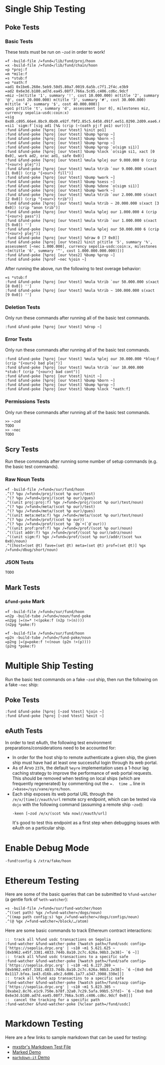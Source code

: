 # Single Ship Testing #

## Poke Tests ##

### Basic Tests ###

These tests must be run on `~zod` in order to work!

```
=f -build-file /=fund=/lib/fund/proj/hoon
=x -build-file /=fund=/lib/fund/chain/hoon
=p *proj:f
=m *mile:f
=s *stub:f
=o *oath:f
=ad1 0x1be6.260e.5eb9.50d5.80a7.0019.6a5b.c7f1.2f4c.e3b9
=ad2 0x6e3d.b180.ad7d.ea45.08f7.766a.5c05.c406.cd6c.9dcf
=miz ~[m(title '1', summary '!', cost 10.000.000) m(title '2', summary '@', cost 20.000.000) m(title '3', summary '#', cost 30.000.000) m(title '4', summary '$', cost 40.000.000)]
=po1 p(title 't', summary 'd', assessment [our 0], milestones miz, currency sepolia-usdc:coin:x)
=sig 0xd0.c895.66e4.8bc9.0bd0.e92f.f9f2.85c5.6458.d91f.ee51.0290.2d09.eae6.6908.f0b4.6443.3d19.3121.987b.842e.8ba5.d8a5.c047.c587.d6f8.8ae2.3f23.df9e.b971.6e3d.f741.921b
=si1 `sigm:f`[sig ad1 [%& (crip (~(oath pj:f po1) our))]]
:fund &fund-poke [%proj [our %test] %init po1]
:fund &fund-poke [%proj [our %test] %bump %prop ~]
:fund &fund-poke [%proj [our %test] %bump %born ~]
:fund &fund-poke [%proj [our %test] %bump %prop ~]
:fund &fund-poke [%proj [our %test] %bump %prop `o(sigm si1)]
:fund &fund-poke [%proj [our %test] %bump %lock `o(sigm si1, xact [0 0x0], work ad2, orac ad1, safe 0x0)]
:fund &fund-poke [%proj [our %test] %mula %plej our 9.000.000 0 (crip "{<our>} plej")]
:fund &fund-poke [%proj [our %test] %mula %trib `our 9.000.000 s(xact [1 0x0]) (crip "{<our>} fill")]
:fund &fund-poke [%proj [our %test] %bump %work ~]
:fund &fund-poke [%proj [our %test] %bump %sess ~]
:fund &fund-poke [%proj [our %test] %bump %done `o(sigm si1)]
:fund &fund-poke [%proj [our %test] %bump %work ~]
:fund &fund-poke [%proj [our %test] %mula %trib `our 2.000.000 s(xact [2 0x0]) (crip "{<our>} trib")]
:fund &fund-poke [%proj [our %test] %mula %trib ~ 20.000.000 s(xact [3 0x0]) (crip "anon trib")]
:fund &fund-poke [%proj [our %test] %mula %plej our 1.000.000 4 (crip "{<our>} pass")]
:fund &fund-poke [%proj [our %test] %mula %trib `our 1.000.000 s(xact [5 0x0]) '']
:fund &fund-poke [%proj [our %test] %mula %plej our 50.000.000 6 (crip "{<our>} plej")]
:fund &fund-poke [%proj [our %test] %draw 0 [7 0x0]]
:fund &fund-poke [%proj [our %tes2] %init p(title '5', summary '%', assessment [~nec 1.000.000], currency sepolia-usdc:coin:x, milestones ~[m(title '6', summary '^', cost 1.000.000.000.000)])]
:fund &fund-poke [%proj [our %tes2] %bump %prop ~]
:fund &fund-poke [%prof ~nec %join ~]
```

After running the above, run the following to test overage behavior:

```
=s *stub:f
:fund &fund-poke [%proj [our %test] %mula %trib `our 50.000.000 s(xact [8 0x0]) '']
:fund &fund-poke [%proj [our %test] %mula %trib ~ 100.000.000 s(xact [9 0x0]) '']
```

### Deletion Tests ###

Only run these commands after running all of the basic test commands.

```
:fund &fund-poke [%proj [our %test] %drop ~]
```

### Error Tests ###

Only run these commands after running all of the basic test commands.

```
:fund &fund-poke [%proj [our %test] %mula %plej our 30.000.000 *bloq:f (crip "{<our>} bad plej")]
:fund &fund-poke [%proj [our %test] %mula %trib `our 10.000.000 *stub:f (crip "{<our>} bad cont")]
:fund &fund-poke [%proj [our %test] %init ~]
:fund &fund-poke [%proj [our %test] %bump %born ~]
:fund &fund-poke [%proj [our %test] %bump %prop ~]
:fund &fund-poke [%proj [our %test] %bump %lock `*oath:f]
```

### Permissions Tests ###

Only run these commands after running all of the basic test commands.

```
>> ~zod
TODO
>> ~nec
TODO
```

## Scry Tests ##

Run these commands after running some number of setup commands (e.g. the basic
test commands).

### Raw Noun Tests ###

```
=f -build-file /=fund=/sur/fund/hoon
.^(? %gu /=fund=/proj/(scot %p our)/test)
.^(? %gu /=fund=/proj/(scot %p our)/gues)
.^((unit proj:proj:f) %gx /=fund=/proj/(scot %p our)/test/noun)
.^(? %gu /=fund=/meta/(scot %p our)/test)
.^(? %gu /=fund=/meta/(scot %p our)/gues)
.^((unit meta:meta:f) %gx /=fund=/meta/(scot %p our)/test/noun)
.^(? %gu /=fund=/prof/(scot %p our))
.^(? %gu /=fund=/prof/(scot %p `@p`+(`@`our)))
.^((unit prof:prof:f) %gx /=fund=/prof/(scot %p our)/noun)
.^((list addr:f) %gx /=fund=/prof/(scot %p our)/adrz/noun)
.^((unit sigm:f) %gx /=fund=/prof/(scot %p our)/addr/(scot %ux 0x0)/noun)
.^([host=(set @t) fave=(set @t) meta=(set @t) prof=(set @t)] %gx /=fund=/dbug/short/noun)
```

### JSON Tests ###

```
TODO
```

## Mark Tests ##

### `&fund-poke` Mark ###

```
=f -build-file /=fund=/sur/fund/hoon
=n2p -build-tube /=fund=/noun/fund-poke
=n2pg |=(n=* !<(poke:f (n2p !>(n))))
(n2pg *poke:f)
```

```
=f -build-file /=fund=/sur/fund/hoon
=p2n -build-tube /=fund=/fund-poke/noun
=p2ng |=(p=poke:f !<(noun (p2n !>(p))))
(p2ng *poke:f)
```

# Multiple Ship Testing #

Run the basic test commands on a fake `~zod` ship, then run the following on
a fake `~nec` ship:

## Poke Tests ##

```
:fund &fund-poke [%proj [~zod %test] %join ~]
:fund &fund-poke [%proj [~zod %test] %exit ~]
```

## eAuth Tests ##

In order to test eAuth, the following test environment preparations/considerations
need to be accounted for:

- In order for the host ship to remote authenticate a given ship, the given
  ship must have had at least one successful login through its web portal.
- As of Arvo `237k`, the default `%eyre` implementation uses a 1-hour lag
  caching strategy to improve the performance of web portal requests. This
  should be removed when testing on local ships (which are frequently
  regenerated) by commenting out the `=.  time …` line in
  `/=base=/sys/vane/eyre/hoon`.
- Each ship exposes its web portal URL through the `/e/x/[time]//eauth/url`
  remote scry endpoint, which can be tested via `dojo` with the following
  command (assuming a remote ship `~zod`):
  ```
  -keen [~zod /e/x/(scot %da now)//eauth/url]
  ```
  It's good to test this endpoint as a first step when debugging issues with
  eAuth on a particular ship.

# Enable Debug Mode #

```
-fund!config & /xtra/fake/hoon
```

# Ethereum Testing #

Here are some of the basic queries that can be submitted to `%fund-watcher` (a
gentle fork of `%eth-watcher`):

```
=s -build-file /=fund=/sur/fund-watcher/hoon
.^((set path) %gx /=fund-watcher=/dogs/noun)
.^((map path config:s) %gx /=fund-watcher=/dogs/configs/noun)
.^(@ %gx /=fund-watcher=/block/…/atom)
```

Here are some basic commands to track Ethereum contract interactions:

```
::  track all %fund usdc transactions on Sepolia
:fund-watcher &fund-watcher-poke [%watch path=/fund/usdc config=['https://sepolia.drpc.org' | ~s10 ~m1 5.621.625 ~ [0xb962.e45f.3381.4833.744b.8a10.2c7c.626a.98b3.2e38]~ `6 ~]]
::  track all %fund usdc transactions to a specific safe
:fund-watcher &fund-watcher-poke [%watch path=/fund/safe config=['https://sepolia.drpc.org' | ~s10 ~m1 6.227.269 ~ [0xb962.e45f.3381.4833.744b.8a10.2c7c.626a.98b3.2e38]~ `6 ~[0x0 0x0 0x1117.bfea.1e43.d16b.a9c2.6d06.1a77.a347.3908.330e]]]
::  track all %fund azp transactins to a specific safe
:fund-watcher &fund-watcher-poke [%watch path=/fund/sazp config=['https://sepolia.drpc.org' | ~s10 ~m1 5.823.305 ~ [0xabe2.8c76.e1c9.750e.b78f.32a0.7c29.5afa.99b5.57fd]~ `6 ~[0x0 0x0 0x6e3d.b180.ad7d.ea45.08f7.766a.5c05.c406.cd6c.9dcf 0x0]]]
::  cancel the tracking for a specific path
:fund-watcher &fund-watcher-poke [%clear path=/fund/usdc]
```

# Markdown Testing #

Here are a few links to sample markdown that can be used for testing:

- [mxstbr's Markdown Test File](https://raw.githubusercontent.com/mxstbr/markdown-test-file/master/TEST.md)
- [Marked Demo](https://marked.js.org/demo/)
- [`markdown-it` Demo](https://markdown-it.github.io/)
